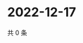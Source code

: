 # 2022-12-17

共 0 条

<!-- BEGIN WEIBO -->
<!-- 最后更新时间 Sat Dec 17 2022 13:00:39 GMT+0800 (China Standard Time) -->

<!-- END WEIBO -->
